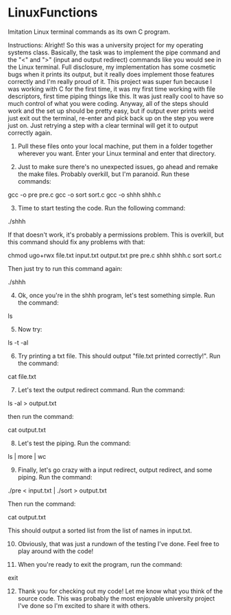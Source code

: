 # LinuxFunctions
Imitation Linux terminal commands as its own C program. 

Instructions: 
Alright! So this was a university project for my operating systems class. Basically, the task was to implement the pipe command and 
the "<" and ">" (input and output redirect) commands like you would see in the Linux terminal. Full disclosure, my implementation
has some cosmetic bugs when it prints its output, but it really does implement those features correctly and I'm really proud of it. 
This project was super fun because I was working with C for the first time, it was my first time working with file descriptors, 
first time piping things like this. It was just really cool to have so much control of what you were coding. Anyway, all of the steps
should work and the set up should be pretty easy, but if output ever prints weird just exit out the terminal, re-enter and pick back
up on the step you were just on. Just retrying a step with a clear terminal will get it to output correctly again. 

1. Pull these files onto your local machine, put them in a folder together wherever you want. Enter your Linux terminal and enter
that directory. 

2. Just to make sure there's no unexpected issues, go ahead and remake the make files. Probably overkill, but I'm paranoid. 
Run these commands: 

gcc -o pre pre.c 
gcc -o sort sort.c 
gcc -o shhh shhh.c 

3. Time to start testing the code. Run the following command: 

./shhh 

If that doesn't work, it's probably a permissions problem. This is overkill, but this command should fix any problems with that:

chmod ugo+rwx file.txt input.txt output.txt pre pre.c shhh shhh.c sort sort.c

Then just try to run this command again: 

./shhh

4. Ok, once you're in the shhh program, let's test something simple. Run the command: 

ls

5. Now try: 

ls -t -al 

6. Try printing a txt file. This should output "file.txt printed correctly!". Run the command: 

cat file.txt

7. Let's text the output redirect command. Run the command: 

ls -al > output.txt 

then run the command: 

cat output.txt 

8. Let's test the piping. Run the command: 

ls | more | wc 

9. Finally, let's go crazy with a input redirect, output redirect, and some piping. Run the command: 

./pre < input.txt | ./sort > output.txt

Then run the command: 

cat output.txt

This should output a sorted list from the list of names in input.txt. 

10. Obviously, that was just a rundown of the testing I've done. Feel free to play around with the code!

11. When you're ready to exit the program, run the command: 

exit 

12. Thank you for checking out my code! Let me know what you think of the source code. This was probably the most enjoyable 
university project I've done so I'm excited to share it with others. 
